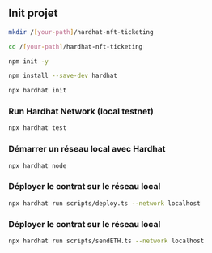 
## Init projet

```bash
mkdir /[your-path]/hardhat-nft-ticketing
```

```bash
cd /[your-path]/hardhat-nft-ticketing
```

```bash
npm init -y
```

```bash
npm install --save-dev hardhat
```

```bash
npx hardhat init
```



### Run Hardhat Network (local testnet)
```bash
npx hardhat test
```



### Démarrer un réseau local avec Hardhat
```bash
npx hardhat node
```

### Déployer le contrat sur le réseau local
```bash
npx hardhat run scripts/deploy.ts --network localhost
```

### Déployer le contrat sur le réseau local
```bash
npx hardhat run scripts/sendETH.ts --network localhost
```
